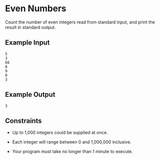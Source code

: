 Even Numbers
============
Count the number of even integers read from standard input, and print the
result in standard output.

Example Input
-------------
    5
    3
    66
    8
    9
    0
    3
    
Example Output
--------------
    3
    
Constraints
-----------
*   Up to 1,000 integers could be supplied at once.

*   Each integer will range between 0 and 1,000,000 inclusive.

*   Your program must take no longer than 1 minute to execute.